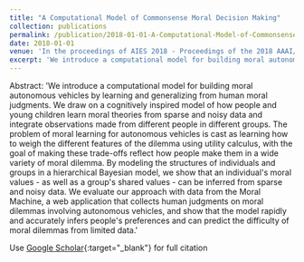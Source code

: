 ```yaml
---
title: "A Computational Model of Commonsense Moral Decision Making"
collection: publications
permalink: /publication/2018-01-01-A-Computational-Model-of-Commonsense-Moral-Decision-Making
date: 2018-01-01
venue: 'In the proceedings of AIES 2018 - Proceedings of the 2018 AAAI/ACM Conference on AI, Ethics, and Society'
excerpt: 'We introduce a computational model for building moral autonomous vehicles by learning and generalizing from human moral judgments. We draw on a cognitively inspired model of how people and young children learn moral theories from sparse and noisy data and integrate observations made from different people in different groups. The problem of moral learning for autonomous vehicles is cast as learning how to weigh the different features of the dilemma using utility calculus, with the goal of making ...'
---
```

Abstract: 'We introduce a computational model for building moral autonomous vehicles by learning and generalizing from human moral judgments. We draw on a cognitively inspired model of how people and young children learn moral theories from sparse and noisy data and integrate observations made from different people in different groups. The problem of moral learning for autonomous vehicles is cast as learning how to weigh the different features of the dilemma using utility calculus, with the goal of making these trade-offs reflect how people make them in a wide variety of moral dilemma. By modeling the structures of individuals and groups in a hierarchical Bayesian model, we show that an individual&apos;s moral values - as well as a group&apos;s shared values - can be inferred from sparse and noisy data. We evaluate our approach with data from the Moral Machine, a web application that collects human judgments on moral dilemmas involving autonomous vehicles, and show that the model rapidly and accurately infers people&apos;s preferences and can predict the difficulty of moral dilemmas from limited data.'

Use [Google Scholar](https://scholar.google.com/scholar?q=A+Computational+Model+of+Commonsense+Moral+Decision+Making){:target="_blank"} for full citation